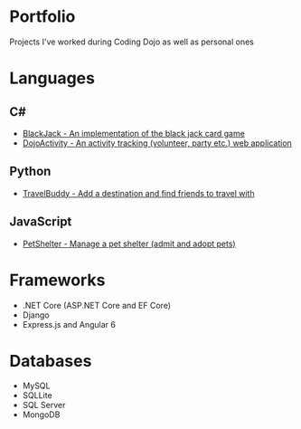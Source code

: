# Portfolio
Projects I've worked during Coding Dojo as well as personal ones

# Languages
## C#
* [BlackJack - An implementation of the black jack card game](../../tree/master/BlackJack)
* [DojoActivity - An activity tracking (volunteer, party etc.) web application](../../tree/master/Exams/dotNETCore/DojoActivity)
## Python
* [TravelBuddy - Add a destination and find friends to travel with](../../tree/master/Exams/Python/TravelBuddy)
## JavaScript
* [PetShelter - Manage a pet shelter (admit and adopt pets)](../../tree/master/Exams/Mean/PetShelter)

# Frameworks
* .NET Core (ASP.NET Core and EF Core)
* Django
* Express.js and Angular 6

# Databases
* MySQL
* SQLLite
* SQL Server
* MongoDB
